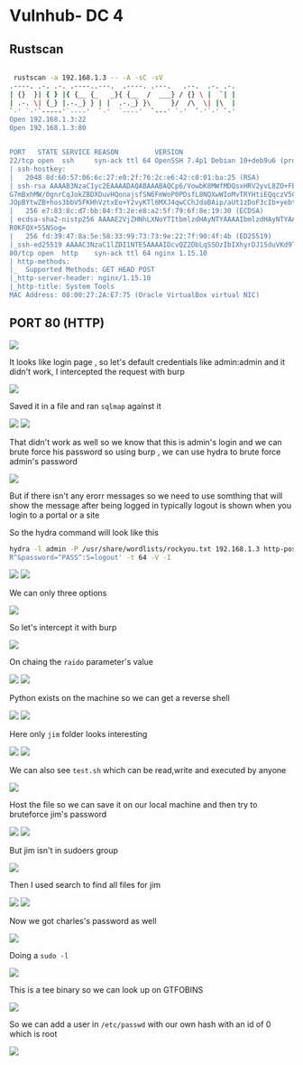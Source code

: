 # Vulnhub- DC 4

## Rustscan

```bash

 rustscan -a 192.168.1.3 -- -A -sC -sV                                                                                           
.----. .-. .-. .----..---.  .----. .---.   .--.  .-. .-.         
| {}  }| { } |{ {__ {_   _}{ {__  /  ___} / {} \ |  `| |                  
| .-. \| {_} |.-._} } | |  .-._} }\     }/  /\  \| |\  |                  
`-' `-'`-----'`----'  `-'  `----'  `---' `-'  `-'`-' `-'                                                                                            
Open 192.168.1.3:22                                                       
Open 192.168.1.3:80               


PORT   STATE SERVICE REASON         VERSION                                                                                                         
22/tcp open  ssh     syn-ack ttl 64 OpenSSH 7.4p1 Debian 10+deb9u6 (protocol 2.0)                                                                   
| ssh-hostkey:       
|   2048 8d:60:57:06:6c:27:e0:2f:76:2c:e6:42:c0:01:ba:25 (RSA)      
| ssh-rsa AAAAB3NzaC1yc2EAAAADAQABAAABAQCp6/VowbK8MWfMDQsxHRV2yvL8ZO+FEkyIBPnDwTVKkJiVKaJMZ5ztAwTnkc30c3tvC/yCqDAJ5IbHzgvR3kHKS37d17K+/OLxalDutFjrWj
G7mBxhMW/0gnrCqJokZBDXDuvHQonajsfSN6FmWoP0PDsfL8NQXwWIoMvTRYHtiEQqczV5CYZZtMKuOyiLCiWINUqKMwY+PTb0M9RzSGYSJvN8sZZnvIw/xU7xBCmaWuq8h2dIfsxy+FhrwZMhvh
JOpBYtwZB+hos3bbV5FKHhVztxEo+Y2vyKTl6MXJ4qwCChJdaBAip/aUt1zDoF3cIb+yebteyDk8KIqmp5Ju4r                                                              
|   256 e7:83:8c:d7:bb:84:f3:2e:e8:a2:5f:79:6f:8e:19:30 (ECDSA)   
| ecdsa-sha2-nistp256 AAAAE2VjZHNhLXNoYTItbmlzdHAyNTYAAAAIbmlzdHAyNTYAAABBBIbZ4PXPXShXCcbe25IY3SYbzB4hxP4K2BliUGtuYSABZosGlLlL1Pi214yCLs3ORpGxsRIHv8
R0KFQX+5SNSog=                                                            
|   256 fd:39:47:8a:5e:58:33:99:73:73:9e:22:7f:90:4f:4b (ED25519)
|_ssh-ed25519 AAAAC3NzaC1lZDI1NTE5AAAAIDcvQZ2DbLqSSOzIbIXhyrDJ15duVKd9TEtxfX35ubsM
80/tcp open  http    syn-ack ttl 64 nginx 1.15.10                         
| http-methods:                                                           
|_  Supported Methods: GET HEAD POST                                      
|_http-server-header: nginx/1.15.10                                       
|_http-title: System Tools                                                
MAC Address: 08:00:27:2A:E7:75 (Oracle VirtualBox virtual NIC)                                         

```

## PORT 80 (HTTP)

<img src="https://imgur.com/HXr2W1d.png"/>

It looks like login page , so let's default credentials like admin:admin and it didn't work, I intercepted the request with burp 

<img src="https://imgur.com/7lmfYCp.png"/>

Saved it in a file and ran `sqlmap` against it 

<img src="https://imgur.com/fvxMYTw.png"/>

<img src="https://imgur.com/HzOsVXD.png"/>

That didn't work as well so we know that this is admin's login and we can brute force his password so using burp , we can use hydra to brute force admin's password

<img src="https://imgur.com/nFQXbk7.png"/>

But if there isn't any erorr messages so we need to use somthing that will show the message after being logged in typically logout is shown when you login to a portal or a site

So the hydra command will look like this

```bash
hydra -l admin -P /usr/share/wordlists/rockyou.txt 192.168.1.3 http-post-form '/login.php:username=^USE
R^&password=^PASS^:S=logout' -t 64 -V -I
```

<img src="https://imgur.com/YagTBwa.png"/>

<img src="https://imgur.com/CE0VU20.png"/>

We can only three options 

<img src="https://imgur.com/Pen7hzZ.png"/>

So let's intercept it with burp

<img src="https://imgur.com/jOXUktz.png"/>

On chaing the `raido` parameter's value

<img src="https://imgur.com/3dV2gFI.png"/>

<img src="https://imgur.com/LcyapjC.png"/>

Python exists on the machine so we can get a reverse shell

<img src="https://imgur.com/x7ueTvL.png"/>

<img src="https://imgur.com/rDqZU3U.png"/>

Here only `jim` folder looks interesting

<img src="https://imgur.com/mXdGcfT.png"/>

<img src="https://imgur.com/FjwxmwY.png"/>

We can also see `test.sh` which can be read,write and executed by anyone

<img src="https://imgur.com/AwUTbW3.png"/>

Host the file so we can save it on our local machine and then try to bruteforce jim's password

<img src="https://imgur.com/MPwVo3R.png"/>

<img src="https://imgur.com/5yXKOx2.png"/>

But jim isn't in sudoers group

<img src="https://imgur.com/7gyVhGF.png"/>

Then I used search to find all files for jim

<img src="https://imgur.com/Dr8chCc.png"/>

<img src="https://imgur.com/wbrspgK.png"/>

Now we got charles's password as well

<img src="https://imgur.com/8I8vuAJ.png"/>

Doing a `sudo -l`

<img src="https://imgur.com/AU7SjCJ.png"/>

This is a tee binary so we can look up on GTFOBINS

<img src="https://imgur.com/KbOTH04.png"/>

So we can add a user in `/etc/passwd` with our own hash with an id of 0 which is root

<img src="https://imgur.com/ni7gLaC.png"/>